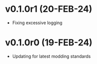 # v0.1.0r1 (20-FEB-24)

- Fixing excessive logging

# v0.1.0r0 (19-FEB-24)

- Updating for latest modding standards